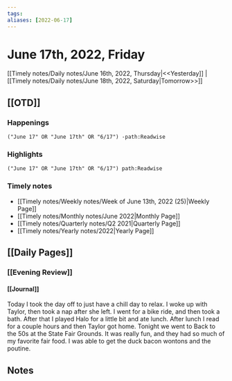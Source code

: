 ```yaml
---
tags:
aliases: [2022-06-17]
---
```


# June 17th, 2022, Friday

[[Timely notes/Daily notes/June 16th, 2022, Thursday|<<Yesterday]] | [[Timely notes/Daily notes/June 18th, 2022, Saturday|Tomorrow>>]]

## [[OTD]]

### Happenings

```query
("June 17" OR "June 17th" OR "6/17") -path:Readwise
```

### Highlights

```query
("June 17" OR "June 17th" OR "6/17") path:Readwise
```

### Timely notes
- [[Timely notes/Weekly notes/Week of June 13th, 2022 (25)|Weekly Page]]
- [[Timely notes/Monthly notes/June 2022|Monthly Page]]
- [[Timely notes/Quarterly notes/Q2 2021|Quarterly Page]]
- [[Timely notes/Yearly notes/2022|Yearly Page]]

## [[Daily Pages]]

### [[Evening Review]]

#### [[Journal]]

Today I took the day off to just have a chill day to relax. I woke up with Taylor, then took a nap after she left. I went for a bike ride, and then took a bath. After that I played Halo for a little bit and ate lunch. After lunch I read for a couple hours and then Taylor got home. Tonight we went to Back to the 50s at the State Fair Grounds. It was really fun, and they had so much of my favorite fair food. I was able to get the duck bacon wontons and the poutine.

## Notes
